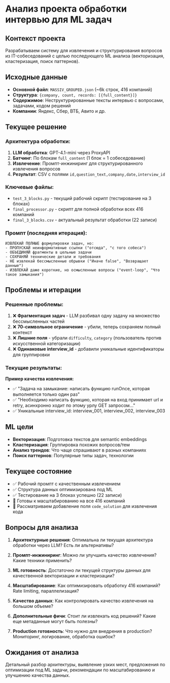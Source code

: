 # Анализ проекта обработки интервью для ML задач

## Контекст проекта
Разрабатываем систему для извлечения и структурирования вопросов из IT-собеседований с целью последующего ML анализа (векторизация, кластеризация, поиск паттернов).

## Исходные данные
- **Основной файл**: `MASSIV_GROUPED.json` (~6k строк, 416 компаний)
- **Структура**: `{company, count, records: [{full_content}]}` 
- **Содержимое**: Неструктурированные тексты интервью с вопросами, задачами, кодом решений
- **Компании**: Яндекс, Сбер, ВТБ, Авито и др.

## Текущее решение

### Архитектура обработки:
1. **LLM обработка**: GPT-4.1-mini через ProxyAPI
2. **Батчинг**: По блокам `full_content` (1 блок = 1 собеседование)
3. **Извлечение**: Промпт-инжиниринг для структурированного извлечения вопросов
4. **Результат**: CSV с полями `id,question_text,company,date,interview_id`

### Ключевые файлы:
- `test_3_blocks.py` - текущий рабочий скрипт (тестирование на 3 блоках)
- `final_processor.py` - скрипт для полной обработки всех 416 компаний 
- `final_3_blocks.csv` - актуальный результат обработки (22 записи)

### Промпт (последняя итерация):
```
ИЗВЛЕКАЙ ПОЛНЫЕ формулировки задач, но:
- ПРОПУСКАЙ неинформативные ссылки ("отсюда", "с того собеса")
- ОБЪЕДИНЯЙ фрагменты в цельные задачи  
- СОХРАНЯЙ технические детали и требования
- НЕ извлекай бессмысленные обрывки ("Иначе false", "Возвращает данные")
- ИЗВЛЕКАЙ даже короткие, но осмысленные вопросы ("event-loop", "Что такое замыкания")
```

## Проблемы и итерации

### Решенные проблемы:
1. ❌ **Фрагментация задач** - LLM разбивал одну задачу на множество бессмысленных частей
2. ❌ **70-символьное ограничение** - убили, теперь сохраняем полный контекст
3. ❌ **Лишние поля** - убрали `difficulty`, `category` (пользователь против искусственной категоризации)
4. ❌ **Одинаковые interview_id** - добавили уникальные идентификаторы для группировки

### Текущие результаты:
**Пример качества извлечения:**
- ✅ "Задача на замыкание: написать функцию runOnce, которая выполняется только один раз"
- ✅ "Необходимо написать функцию, которая на вход принимает url и retry, асинхронно ходит по этому урлу GET запросом..."
- ✅ Уникальные interview_id: interview_001, interview_002, interview_003

## ML цели
- **Векторизация**: Подготовка текстов для semantic embeddings
- **Кластеризация**: Группировка похожих вопросов/тем
- **Анализ трендов**: Что чаще спрашивают в разных компаниях
- **Поиск паттернов**: Популярные типы задач, технологии

## Текущее состояние
- ✅ Рабочий промпт с качественным извлечением
- ✅ Структура данных оптимизирована под ML
- ✅ Тестирование на 3 блоках успешно (22 записи)
- 🔄 Готовы к масштабированию на все 416 компаний
- 🔄 Рассматриваем добавление поля `code_solution` для извлечения кода

## Вопросы для анализа

1. **Архитектурные решения**: Оптимальна ли текущая архитектура обработки через LLM? Есть ли альтернативы?

2. **Промпт-инжиниринг**: Можно ли улучшить качество извлечения? Какие техники применить?

3. **ML готовность**: Достаточно ли текущей структуры данных для качественной векторизации и кластеризации?

4. **Масштабирование**: Как оптимизировать обработку 416 компаний? Rate limiting, параллелизация?

5. **Качество данных**: Как контролировать качество извлечения на большом объеме?

6. **Дополнительные фичи**: Стоит ли извлекать код решений? Какие еще метаданные могут быть полезны?

7. **Production готовность**: Что нужно для внедрения в production? Мониторинг, логирование, обработка ошибок?

## Ожидания от анализа
Детальный разбор архитектуры, выявление узких мест, предложения по оптимизации под ML задачи, рекомендации по масштабированию и улучшению качества данных.
